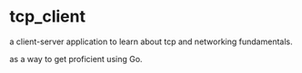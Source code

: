 # tcp_client

a client-server application to learn about tcp and networking fundamentals. 

as a way to get proficient using Go.
